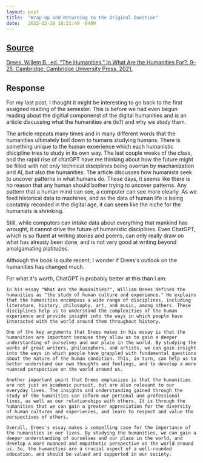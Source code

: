 ```yaml
---
layout: post
title:  "Wrap-Up and Returning to the Original Question"
date:   2022-12-20 18:21:49 -0400
---
```


## <ins>Source</ins>
[Drees, Willem B., ed. “The Humanities.” In What Are the Humanities For?, 9–25. Cambridge: Cambridge University Press, 2021.](https://www-cambridge-org.ezproxy.library.tufts.edu/core/books/what-are-the-humanities-for/humanities/C69044CAB5B52EF67B5723B9AF54C8F8)

## Response

For my last post, I thought it might be interesting to go back to the first assigned reading of the semester. This is before we had even begun reading about the digitial componenst of the digital humanities and is an article discussing what the humanities are (is?) and why we study them.

The article repeats many times and in many different words that the humanities ultimately boil down to humans studying humans. There is something unique to the human exoerience which each humanistic discipline tries to study in its own way. The last couple weeks of the class, and the rapid rise of chatGPT have me thinking about how the future might be filled with not only technical disciplines being overrun by machanization and AI, but also the humanities. The article discusses how humanists seek to uncover patterns in what humans do. These days, it seems like there is no reason that any human should bother trying to uncover patterns. Any pattern that a human mind can see, a computer can see more clearly. As we feed historical data to machines, and as the data of human life is being contatnly recorded in the digital age, it can seem like the niche for the humanists is shrinking. 

Still, while computers can intake data about everything that mankind has wrought, it cannot drive the future of humanistic disciplines. Even ChatGPT, which is so fluent at writing stories and poems, can only really draw on what has already been done, and is not very good at writing beyond amalgamating platitudes.

Although the book is quite recent, I wonder if Drees's outlook on the humanities has changed much.

For what it's worth, ChatGPT is probably better at this than I am:
```
In his essay "What Are the Humanities?", William Drees defines the humanities as "the study of human culture and experience." He explains that the humanities encompass a wide range of disciplines, including literature, history, philosophy, art, and music, among others. These disciplines help us to understand the complexities of the human experience and provide insight into the ways in which people have interacted with the world around them throughout history.

One of the key arguments that Drees makes in his essay is that the humanities are important because they allow us to gain a deeper understanding of ourselves and our place in the world. By studying the works of great writers, philosophers, and artists, we can gain insight into the ways in which people have grappled with fundamental questions about the nature of the human condition. This, in turn, can help us to better understand our own thoughts and feelings, and to develop a more nuanced perspective on the world around us.

Another important point that Drees emphasizes is that the humanities are not just an academic pursuit, but are also relevant to our everyday lives. The insights and understanding gained through the study of the humanities can inform our personal and professional lives, as well as our relationships with others. It is through the humanities that we can gain a greater appreciation for the diversity of human cultures and experiences, and learn to respect and value the perspectives of others.

Overall, Drees's essay makes a compelling case for the importance of the humanities in our lives. By studying the humanities, we can gain a deeper understanding of ourselves and our place in the world, and develop a more nuanced and empathetic perspective on the world around us. So, the humanities are a crucial aspect of a well-rounded education, and should be valued and supported in our society.
```